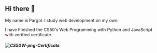 ## Hi there 👋

My name is Pargol. I study web development on my own.


I have Finished the CS50's Web Programming with Python and JavaScript with verified certificate.

 
 ##### ![CS50W-png-Certificate](https://user-images.githubusercontent.com/64143913/197164051-c7e0baea-9971-47f6-84fc-4d9e24dba87c.png)


<!--
**pargolgivechi/pargolgivechi** is a ✨ _special_ ✨ repository because its `README.md` (this file) appears on your GitHub profile.

Here are some ideas to get you started:

- 🔭 I’m currently working on ...
- 🌱 I’m currently learning ...
- 👯 I’m looking to collaborate on ...
- 🤔 I’m looking for help with ...
- 💬 Ask me about ...
- 📫 How to reach me: ...
- 😄 Pronouns: ...
- ⚡ Fun fact: ...
-->
